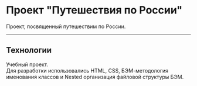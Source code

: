 # Проект "Путешествия по России"

Проект, посвященный путешествим по России.
____

## Технологии

Учебный проект.<br />
Для разработки использовались HTML, CSS, БЭМ-методология именования классов и Nested организация файловой структуры БЭМ.

